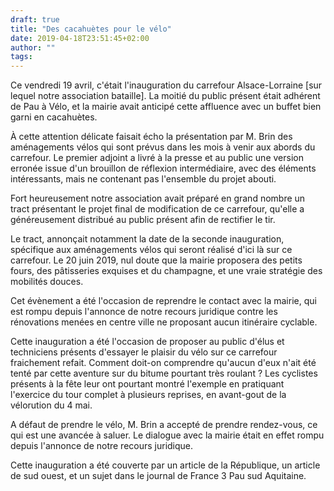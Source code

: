 ```yaml
---
draft: true
title: "Des cacahuètes pour le vélo"
date: 2019-04-18T23:51:45+02:00
author: ""
tags:
---
```


Ce vendredi 19 avril, c'était l'inauguration du carrefour Alsace-Lorraine [sur
lequel notre association bataille]. La moitié du public présent était adhérent
de Pau à Vélo, et la mairie avait anticipé cette affluence avec un buffet bien
garni en cacahuètes.

À cette attention délicate faisait écho la présentation par M. Brin des 
aménagements vélos qui sont prévus dans les mois à venir aux abords du
carrefour. Le premier adjoint a livré à la presse et au public une version erronée
issue d'un brouillon de réflexion intermédiaire, avec des éléments intéressants,
mais ne contenant pas l'ensemble du projet abouti.



Fort heureusement notre association avait préparé en grand nombre un tract
présentant le projet final de modification de ce carrefour, qu'elle a généreusement
distribué au public présent afin de rectifier le tir. 


Le tract, annonçait notamment la date de la seconde inauguration, spécifique aux 
aménagements vélos qui seront réalisé d'ici là sur ce carrefour. Le 20 juin 
2019, nul doute que la mairie proposera des petits fours, des pâtisseries 
exquises et du champagne, et une vraie stratégie des mobilités douces.

Cet évènement a été l'occasion de reprendre le contact avec la mairie, qui est
rompu depuis l'annonce de notre recours juridique contre les rénovations menées
en centre ville ne proposant aucun itinéraire cyclable. 

Cette inauguration a été l'occasion de proposer au public d'élus et techniciens 
présents d'essayer le plaisir du vélo sur ce carrefour fraichement refait. 
Comment doit-on comprendre qu'aucun d'eux n'ait été tenté par cette aventure sur 
du bitume pourtant très roulant ? Les cyclistes présents à la fête leur ont 
pourtant montré l'exemple en pratiquant l'exercice du tour complet à plusieurs 
reprises, en avant-gout de la vélorution du 4 mai.

A défaut de prendre le vélo, M. Brin a accepté de prendre rendez-vous, ce qui est
une avancée à saluer. Le dialogue avec la mairie était en effet rompu depuis 
l'annonce de notre recours juridique.


Cette inauguration a été couverte par un article de la République, un article
de sud ouest, et un sujet dans le journal de France 3 Pau sud Aquitaine.

